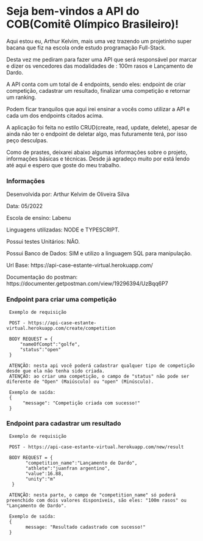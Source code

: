  <h1>Seja bem-vindos a API do COB(Comitê Olímpico Brasileiro)!</h1>
 
 <p>Aqui estou eu, Arthur Kelvim, mais uma vez trazendo um projetinho super bacana que fiz na escola onde estudo programação Full-Stack.</p>
 <p>Desta vez me pediram para fazer uma API que será responsável por marcar e dizer os vencedores das modalidades de : 100m rasos e Lançamento de Dardo.</p>
 
 <p>A API conta com um total de 4 endpoints, sendo eles: endpoint de criar competição, cadastrar um resultado, finalizar uma competição e retornar um ranking.</p>
 
 <p>Podem ficar tranquilos que aqui irei ensinar a vocês como utilizar a API e cada um dos endpoints citados acima.</p>
 <p>A aplicação foi feita no estilo CRUD(create, read, update, delete), apesar de ainda não ter o endpoint de deletar algo, mas futuramente terá, por isso peço desculpas.</p>
 
 <p>Como de prastes, deixarei abaixo algumas informações sobre o projeto, informações básicas e técnicas. Desde já agradeço muito por está lendo até aqui e espero que goste do meu trabalho.</p>
 
<h3>Informações</h3>
<p>Desenvolvida por: Arthur Kelvim de Oliveira Silva</p>
<p>Data: 05/2022</p>
<p>Escola de ensino: Labenu</p>
<p>Linguagens utilizadas: NODE e TYPESCRIPT.</p>
<p>Possui testes Unitários: NÃO.</p>
<p>Possui Banco de Dados: SIM e utilizo a linguagem SQL para manipulação.</p>
<p>Url Base: https://api-case-estante-virtual.herokuapp.com/</p>
<p>Documentação do postman: https://documenter.getpostman.com/view/19296394/UzBqq6P7<p>
 
 <h3>Endpoint para criar uma competição</h3>
 
     Exemplo de requisição
     
     POST - https://api-case-estante-virtual.herokuapp.com/create/competition
     
     BODY REQUEST = { 
         "nameOfCompt":"golfe",
         "status":"open"
     }
     
     ATENÇÃO: nesta api você poderá cadastrar qualquer tipo de competição desde que ela não tenha sido criada.
     ATENÇÃO: ao criar uma competição, o campo de "status" não pode ser diferente de "Open" (Maiúsculo) ou "open" (Minúsculo).
     
     Exemplo de saída:
     {
          "message": "Competição criada com sucesso!"
     }
 <h3>Endpoint para cadastrar um resultado</h3>
 
     Exemplo de requisição
     
     POST - https://api-case-estante-virtual.herokuapp.com/new/result
     
     BODY REQUEST = {
           "competition_name":"Lançamento de Dardo",
           "athlete":"juanfran argentino",
           "value":16.88,
           "unity":"m"
      }
     
     ATENÇÃO: nesta parte, o campo de "competition_name" só poderá preenchido com dois valores disponíveis, são eles: "100m rasos" ou "Lançamento de Dardo".  
     
     Exemplo de saída:
     {
           message: "Resultado cadastrado com sucesso!"
     }

